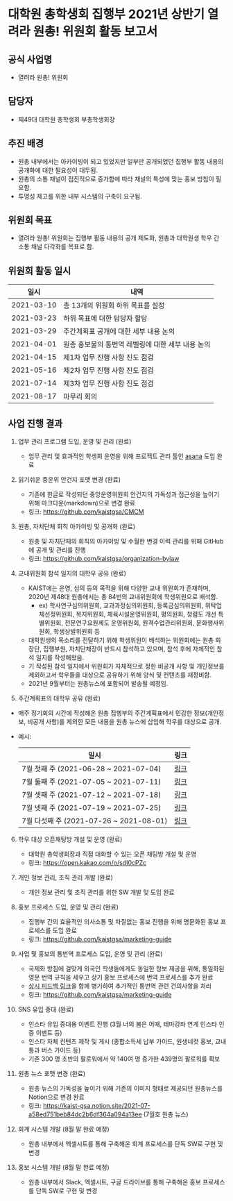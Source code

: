 대학원 총학생회 집행부 2021년 상반기 열려라 원총! 위원회 활동 보고서
===

## 공식 사업명
- 열려라 원총! 위원회

## 담당자
- 제49대 대학원 총학생회 부총학생회장

## 추진 배경
- 원총 내부에서는 아카이빙이 되고 있었지만 일부만 공개되었던 집행부 활동 내용의 공개화에 대한 필요성이 대두됨. 
- 원총의 소통 채널이 점진적으로 증가함에 따라 채널의 특성에 맞는 홍보 방침이 필요함.
- 투명성 제고를 위한 내부 시스템의 구축이 요구됨. 

## 위원회 목표
- 열려라 원총! 위원회는 집행부 활동 내용의 공개 제도화, 원총과 대학원생 학우 간 소통 채널 다각화를 목표로 함. 

## 위원회 활동 일시

| 일시 | 내역 | 
|---|---|
| 2021-03-10 | 총 13개의 위원회 하위 목표를 설정 |
| 2021-03-23 | 하위 목표에 대한 담당자 할당 |
| 2021-03-29 | 주간계획표 공개에 대한 세부 내용 논의 | 
| 2021-04-01 | 원총 홍보물의 통번역 레벨링에 대한 세부 내용 논의 | 
| 2021-04-15 | 제1차 업무 진행 사항 진도 점검 | 
| 2021-05-16 | 제2차 업무 진행 사항 진도 점검 | 
| 2021-07-14 | 제3차 업무 진행 사항 진도 점검 | 
| 2021-08-17 | 마무리 회의 |


## 사업 진행 결과
1. 업무 관리 프로그램 도입, 운영 및 관리 (완료)
    - 업무 관리 및 효과적인 학생회 운영을 위해 프로젝트 관리 툴인 [asana](https://asana.com/ko) 도입 완료

2. 읽기쉬운 중운위 안건지 포맷 변경 (완료)
  	- 기존에 한글로 작성되던 중앙운영위원회 안건지의 가독성과 접근성을 높이기 위해 마크다운(markdown)으로 변경 완료 
  	- 링크: https://github.com/kaistgsa/CMCM

3. 원총, 자치단체 회칙 아카이빙 및 공개화 (완료)
  	- 원총 및 자치단체의 회칙의 아카이빙 및 수월한 변경 이력 관리를 위해 GitHub에 공개 및 관리를 진행 
  	- 링크: https://github.com/kaistgsa/organization-bylaw

4. 교내위원회 참석 일지의 대학우 공유 (완료)
	- KAIST에는 운영, 심의 등의 목적을 위해 다양한 교내 위원회가 존재하며, 2020년 제48대 원총에서는 총 84번의 교내위원회에 학생위원으로 배석함.
		- ex) 학사연구심의위원회, 교과과정심의위원회, 등록금심의위원회, 위탁업체선정위원회, 복지위원회, 체육시설운영위원회, 평의원회, 청렴도 개선 특별위원회, 전문연구요원제도 운영위원회, 원격수업관리위원회, 문화행사위원회, 학생상벌위원회 등
	- 대학원생의 목소리를 전달하기 위해 학생위원이 배석하는 위원회에는 원총 회장단, 집행부원, 자치단체장이 반드시 참석하고 있으며, 참석 후에 자체적인 참석 일지를 작성해왔음.
	- 기 작성된 참석 일지에서 위원회가 자체적으로 정한 비공개 사항 및 개인정보를 제외하고서 학우들을 대상으로 공유하기 위해 양식 및 컨텐츠를 재정비함.
	- 2021년 9월부터는 원총뉴스에 포함되어 발송될 예정임.

5. 주간계획표의 대학우 공유 (완료)  
  - 매주 정기회의 시간에 작성해온 원총 집행부의 주간계획표에서 민감한 정보(개인정보, 비공개 사항)를 제외한 모든 내용을 원총 뉴스에 삽입해 학우를 대상으로 공개.
  - 예시:  

    | 일시 | 링크 |
    |---|---|
    | 7월 첫째 주 (2021-06-28 ~ 2021-07-04) | [링크](https://docs.google.com/sprea첫sheets/d/15mir1tTEgqgxNadQk16-3JmRXDXmMVzGleoUQ47Zf-w/edit?usp=sharing) | 
    | 7월 둘째 주 (2021-07-05 ~ 2021-07-11) | [링크](https://docs.google.com/spreadsheets/d/15mir1tTEgqgxNadQk16-3JmRXDXmMVzGleoUQ47Zf-w/edit?usp=sharing) | 
    | 7월 셋째 주 (2021-07-12 ~ 2021-07-18) | [링크](https://docs.google.com/spreadsheets/d/15mir1tTEgqgxNadQk16-3JmRXDXmMVzGleoUQ47Zf-w/edit?usp=sharing) | 
    | 7월 넷째 주 (2021-07-19 ~ 2021-07-25) | [링크](https://docs.google.com/spreadsheets/d/15mir1tTEgqgxNadQk16-3JmRXDXmMVzGleoUQ47Zf-w/edit?usp=sharing) | 
    | 7월 다섯째 주 (2021-07-26 ~ 2021-08-01) | [링크](https://docs.google.com/spreadsheets/d/15mir1tTEgqgxNadQk16-3JmRXDXmMVzGleoUQ47Zf-w/edit?usp=sharing) |  

6. 학우 대상 오픈채팅방 개설 및 운영 (완료)
	- 대학원 총학생회장과 직접 대화할 수 있는 오픈 채팅방 개설 및 운영 
	- 링크: https://open.kakao.com/o/sdI0cPZc

7. 개인 정보 관리, 조직 관리 개발 (완료)
	- 개인 정보 관리 및 조직 관리를 위한 SW 개발 및 도입 완료

8. 홍보 프로세스 도입, 운영 및 관리 (완료)
	- 집행부 간의 효율적인 의사소통 및 차질없는 홍보 진행을 위해 명문화된 홍보 프로세스를 도입 완료
	- 링크: https://github.com/kaistgsa/marketing-guide

9. 사업 및 홍보의 통번역 프로세스 도입, 운영 및 관리 (완료)
	- 국제화 방침에 걸맞게 외국인 학생들에게도 동일한 정보 제공을 위해, 통일화된 영문 번역 규칙을 세우고 상기 홍보 프로세스에 번역 프로세스를 추가 완료
	- [상시 피드백 링크](https://forms.gle/Yi6XrLD3dZ4dvedr5)을 함께 병기하여 추가적인 통번역 관련 건의사항을 처리
	- 링크: https://github.com/kaistgsa/marketing-guide

10. SNS 유입 증대 (완료)
	- 인스타 유입 증대용 이벤트 진행 (3월 너의 봄은 어때, 테마강좌 연계 인스타 인증 이벤트 등)
	- 인스타 자체 컨텐츠 제작 및 게시 (종합소득세 납부 가이드, 원생네컷 홍보, 교내 통과 버스 가이드 등)
	- 기존 300 명 초반의 팔로워에서 약 140여 명 증가한 439명의 팔로워를 확보

11. 원총 뉴스 포맷 변경 (완료)
	- 원총 뉴스의 가독성을 높이기 위해 기존의 이미지 형태로 제공되던 원총뉴스를 Notion으로 변경 완료
	- 링크: https://kaist-gsa.notion.site/2021-07-a58ed751beb84dc2b6df364a094a13ee (7월호 원총 뉴스)

12. 회계 시스템 개발 (8월 말 완료 예정) 
	- 원총 내부에서 엑셀시트를 통해 구축해온 회계 프로세스를 단독 SW로 구현 및 변경

13. 홍보 시스템 개발 (8월 말 완료 예정) 
	- 원총 내부에서 Slack, 엑셀시트, 구글 드라이브를 통해 구축해온 홍보 프로세스를 단독 SW로 구현 및 변경